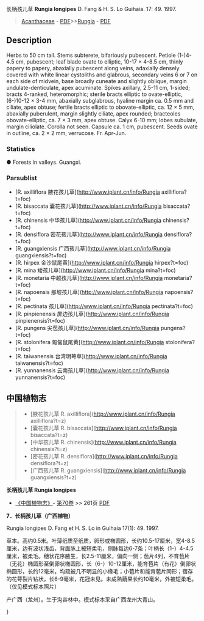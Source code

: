 长柄孩儿草 **Rungia longipes** D. Fang & H. S. Lo Guihaia. 17: 49. 1997.

> [Acanthaceae](Acanthaceae-爵床科.md) - [PDF](http://www.iplant.cn/foc/pdf/Acanthaceae.pdf)>>[Rungia](http://www.iplant.cn/info/Rungia?t=foc) - [PDF](http://www.iplant.cn/foc/pdf/Rungia.pdf)

## Description

Herbs to 50 cm tall. Stems subterete, bifariously pubescent. Petiole (1-)4-4.5 cm, pubescent; leaf blade ovate to elliptic, 10-17 × 4-8.5 cm, thinly papery to papery, abaxially pubescent along veins, adaxially densely covered with white linear cystoliths and glabrous, secondary veins 6 or 7 on each side of midvein, base broadly cuneate and slightly oblique, margin undulate-denticulate, apex acuminate. Spikes axillary, 2.5-11 cm, 1-sided; bracts 4-ranked, heteromorphic; sterile bracts elliptic to ovate-elliptic, (6-)10-12 × 3-4 mm, abaxially subglabrous, hyaline margin ca. 0.5 mm and ciliate, apex obtuse; fertile bracts elliptic to obovate-elliptic, ca. 12 × 5 mm, abaxially puberulent, margin slightly ciliate, apex rounded; bracteoles obovate-elliptic, ca. 7 × 3 mm, apex obtuse. Calyx 6-10 mm; lobes subulate, margin ciliolate. Corolla not seen. Capsule ca. 1 cm, pubescent. Seeds ovate in outline, ca. 2 × 2 mm, verrucose. Fr. Apr-Jun.

### Statistics
● Forests in valleys. Guangxi.



### Parsublist

* [R.  axilliflora  腋花孩儿草](http://www.iplant.cn/info/Rungia axilliflora?t=foc)
* [R.  bisaccata  囊花孩儿草](http://www.iplant.cn/info/Rungia bisaccata?t=foc)
* [R.  chinensis  中华孩儿草](http://www.iplant.cn/info/Rungia chinensis?t=foc)
* [R.  densiflora  密花孩儿草](http://www.iplant.cn/info/Rungia densiflora?t=foc)
* [R.  guangxiensis  广西孩儿草](http://www.iplant.cn/info/Rungia guangxiensis?t=foc)
* [R.  hirpex  金沙鼠尾黄](http://www.iplant.cn/info/Rungia hirpex?t=foc)
* [R.  mina  矮孩儿草](http://www.iplant.cn/info/Rungia mina?t=foc)
* [R.  monetaria  中越孩儿草](http://www.iplant.cn/info/Rungia monetaria?t=foc)
* [R.  napoensis  那坡孩儿草](http://www.iplant.cn/info/Rungia napoensis?t=foc)
* [R.  pectinata  孩儿草](http://www.iplant.cn/info/Rungia pectinata?t=foc)
* [R.  pinpienensis  屏边孩儿草](http://www.iplant.cn/info/Rungia pinpienensis?t=foc)
* [R.  pungens  尖苞孩儿草](http://www.iplant.cn/info/Rungia pungens?t=foc)
* [R.  stolonifera  匍匐鼠尾黄](http://www.iplant.cn/info/Rungia stolonifera?t=foc)
* [R.  taiwanensis  台湾明萼草](http://www.iplant.cn/info/Rungia taiwanensis?t=foc)
* [R.  yunnanensis  云南孩儿草](http://www.iplant.cn/info/Rungia yunnanensis?t=foc)


## 中国植物志

> * [腋花孩儿草  R.  axilliflora](http://www.iplant.cn/info/Rungia axilliflora?t=z)
> * [囊花孩儿草  R.  bisaccata](http://www.iplant.cn/info/Rungia bisaccata?t=z)
> * [中华孩儿草  R.  chinensis](http://www.iplant.cn/info/Rungia chinensis?t=z)
> * [密花孩儿草  R.  densiflora](http://www.iplant.cn/info/Rungia densiflora?t=z)
> * [广西孩儿草  R.  guangxiensis](http://www.iplant.cn/info/Rungia guangxiensis?t=z)


**长柄孩儿草 Rungia longipes**

* [《中国植物志》](http://www.iplant.cn/frps)- [第70卷](http://www.iplant.cn/frps/vol/70) >> 261页 [PDF](http://www.iplant.cn/frps/pdf/70/261.PDF)


**7．长柄孩儿草（广西植物）**

Rungia longipes D. Fang et H. S. Lo in Guihaia 17(1): 49. 1997.

草本。高约0.5米。叶薄纸质至纸质，卵形或椭圆形，长约10.5-17厘米，宽4-8.5厘米，边有波状浅齿，背面脉上被短柔毛，侧脉每边6-7条；叶柄长（1-）4-4.5厘米，被柔毛。穗状花序腋生，长2.5-11厘米，偏向一侧；苞片4列，不育苞片（无花）椭圆形至倒卵状椭圆形，长（6-）10-12厘米，能育苞片（有花）倒卵状椭圆形，长约12毫米，均疏被几不明显的小缘毛；小苞片和能育苞片同形；宿存的花萼裂片钻状，长6-9毫米，花冠未见。未成熟蒴果长约10毫米，外被短柔毛。（仅见模式标本照片）

产广西（龙州）。生于沟谷林中。模式标本采自广西龙州大青山。



}